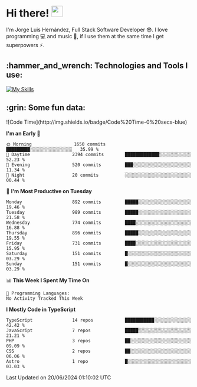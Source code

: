 <h1 align="left">
 <abc>
  <br>Hi there! <img src="https://user-images.githubusercontent.com/42378118/110234147-e3259600-7f4e-11eb-95be-0c4047144dea.gif" width="30"><br>
 </abc>
</h1>

I'm Jorge Luis Hernández, Full Stack Software Developer :sunglasses:. I love programming :computer: and music :musical_score:, if I use them at the same time I get superpowers :zap:. 


<h2 align="left">:hammer_and_wrench: Technologies and Tools I use:</h2>

[![My Skills](https://skillicons.dev/icons?i=js,ts,html,css,py,vue,react,next,nest,postgres,mysql)](https://skillicons.dev)

<h2 align="left">:grin: Some fun data:</h2>
<!--START_SECTION:waka-->
![Code Time](http://img.shields.io/badge/Code%20Time-0%20secs-blue)

**I'm an Early 🐤** 

```text
🌞 Morning                1650 commits        █████████░░░░░░░░░░░░░░░░   35.99 % 
🌆 Daytime                2394 commits        █████████████░░░░░░░░░░░░   52.23 % 
🌃 Evening                520 commits         ███░░░░░░░░░░░░░░░░░░░░░░   11.34 % 
🌙 Night                  20 commits          ░░░░░░░░░░░░░░░░░░░░░░░░░   00.44 % 
```
📅 **I'm Most Productive on Tuesday** 

```text
Monday                   892 commits         █████░░░░░░░░░░░░░░░░░░░░   19.46 % 
Tuesday                  989 commits         █████░░░░░░░░░░░░░░░░░░░░   21.58 % 
Wednesday                774 commits         ████░░░░░░░░░░░░░░░░░░░░░   16.88 % 
Thursday                 896 commits         █████░░░░░░░░░░░░░░░░░░░░   19.55 % 
Friday                   731 commits         ████░░░░░░░░░░░░░░░░░░░░░   15.95 % 
Saturday                 151 commits         █░░░░░░░░░░░░░░░░░░░░░░░░   03.29 % 
Sunday                   151 commits         █░░░░░░░░░░░░░░░░░░░░░░░░   03.29 % 
```


📊 **This Week I Spent My Time On** 

```text
💬 Programming Languages: 
No Activity Tracked This Week
```

**I Mostly Code in TypeScript** 

```text
TypeScript               14 repos            ███████████░░░░░░░░░░░░░░   42.42 % 
JavaScript               7 repos             █████░░░░░░░░░░░░░░░░░░░░   21.21 % 
PHP                      3 repos             ██░░░░░░░░░░░░░░░░░░░░░░░   09.09 % 
CSS                      2 repos             ██░░░░░░░░░░░░░░░░░░░░░░░   06.06 % 
Astro                    1 repo              █░░░░░░░░░░░░░░░░░░░░░░░░   03.03 % 
```




 Last Updated on 20/06/2024 01:10:02 UTC
<!--END_SECTION:waka-->
